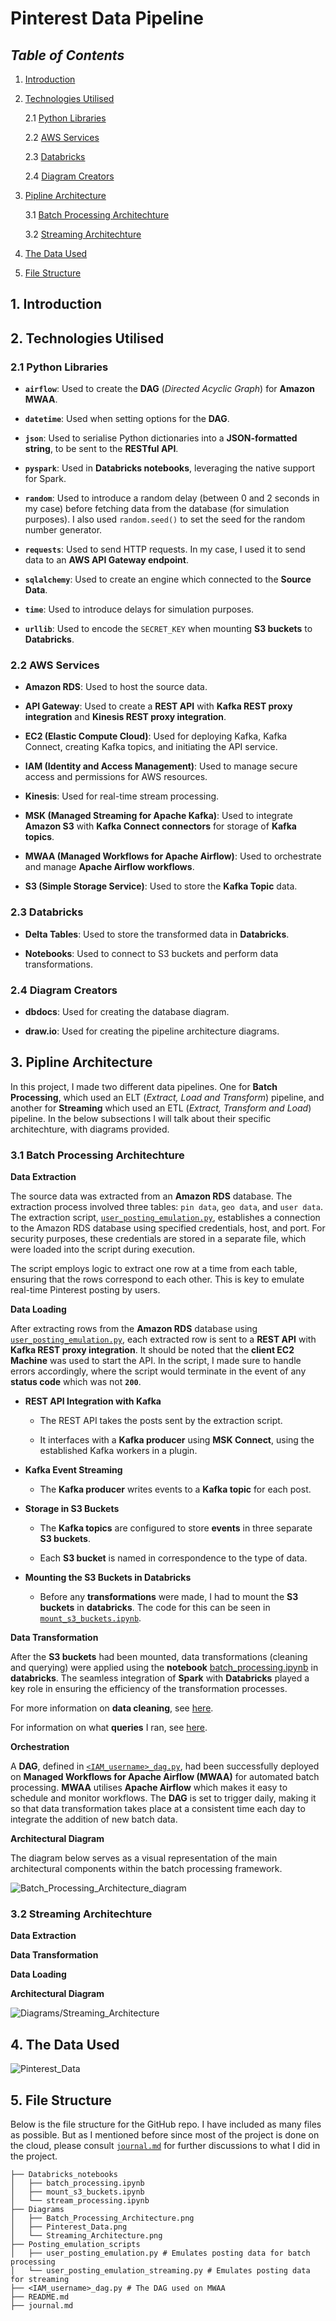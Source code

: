 # Pinterest Data Pipeline

## _Table of Contents_

1. [Introduction](#1-introduction)

2. [Technologies Utilised](#2-technologies-utilised)

    2.1 [Python Libraries](#21-python-libraries)

    2.2 [AWS Services](#22-aws-services)

    2.3 [Databricks](#23-databricks)

    2.4 [Diagram Creators](#24-diagram-creators)

3. [Pipline Architecture](#3-pipline-architecture)

    3.1 [Batch Processing Architechture](#31-batch-processing-architechture)

    3.2 [Streaming Architechture](#32-streaming-architechture)

4. [The Data Used](#4-the-data-used)

5. [File Structure](#5-file-structure)

## 1. Introduction

## 2. Technologies Utilised

### 2.1 Python Libraries

- __`airflow`__: Used to create the __DAG__ (_Directed Acyclic Graph_) for __Amazon MWAA__.

- __`datetime`__: Used when setting options for the __DAG__.

- __`json`__: Used to serialise Python dictionaries into a __JSON-formatted string__, to be sent to the __RESTful API__.

- __`pyspark`__: Used in __Databricks notebooks__, leveraging the native support for Spark.

- __`random`__: Used to introduce a random delay (between 0 and 2 seconds in my case) before fetching data from the database (for simulation purposes). I also used `random.seed()` to set the seed for the random number generator.

- __`requests`__: Used to send HTTP requests. In my case, I used it to send data to an __AWS API Gateway endpoint__.

- __`sqlalchemy`__: Used to create an engine which connected to the __Source Data__.

- __`time`__: Used to introduce delays for simulation purposes.

- __`urllib`__: Used to encode the `SECRET_KEY` when mounting __S3 buckets__ to __Databricks__.  

### 2.2 AWS Services

- __Amazon RDS__: Used to host the source data.

- __API Gateway__: Used to create a __REST API__ with __Kafka REST proxy integration__ and __Kinesis REST proxy integration__.

- __EC2 (Elastic Compute Cloud)__: Used for deploying Kafka, Kafka Connect, creating Kafka topics, and initiating the API service.

- __IAM (Identity and Access Management)__: Used to manage secure access and permissions for AWS resources.

- __Kinesis__: Used for real-time stream processing.

- __MSK (Managed Streaming for Apache Kafka)__: Used to integrate __Amazon S3__ with __Kafka Connect connectors__ for storage of __Kafka topics__.

- __MWAA (Managed Workflows for Apache Airflow)__: Used to orchestrate and manage __Apache Airflow workflows__.

- __S3 (Simple Storage Service)__: Used to store the __Kafka Topic__ data.

### 2.3 Databricks

- __Delta Tables__: Used to store the transformed data in __Databricks__.

- __Notebooks__: Used to connect to S3 buckets and perform data transformations.

### 2.4 Diagram Creators

- __dbdocs__: Used for creating the database diagram.

- __draw.io__: Used for creating the pipeline architecture diagrams.

## 3. Pipline Architecture

In this project, I made two different data pipelines. One for __Batch Processing__, which used an ELT (_Extract, Load and Transform_) pipeline, and another for __Streaming__ which used an ETL (_Extract, Transform and Load_) pipeline. In the below subsections I will talk about their specific architechture, with diagrams provided.

### 3.1 Batch Processing Architechture

__Data Extraction__

The source data was extracted from an __Amazon RDS__ database. The extraction process involved three tables: `pin data`, `geo data`, and `user data`. The extraction script, [`user_posting_emulation.py`](https://github.com/kimiko-dev/Pinterest-Data-Pipeline/blob/master/Posting_emulation_scripts/user_posting_emulation.py), establishes a connection to the Amazon RDS database using specified credentials, host, and port. For security purposes, these credentials are stored in a separate file, which were loaded into the script during execution.

The script employs logic to extract one row at a time from each table, ensuring that the rows correspond to each other. This is key to emulate real-time Pinterest posting by users.

__Data Loading__

After extracting rows from the __Amazon RDS__ database using [`user_posting_emulation.py`](https://github.com/kimiko-dev/Pinterest-Data-Pipeline/blob/master/Posting_emulation_scripts/user_posting_emulation.py), each extracted row is sent to a __REST API__ with __Kafka REST proxy integration__. It should be noted that the __client EC2 Machine__ was used to start the API. In the script, I made sure to handle errors accordingly, where the script would terminate in the event of any __status code__ which was not __`200`__.

- __REST API Integration with Kafka__

  - The REST API takes the posts sent by the extraction script.

  - It interfaces with a __Kafka producer__ using __MSK Connect__, using the established Kafka workers in a plugin.

- __Kafka Event Streaming__

  - The __Kafka producer__ writes events to a __Kafka topic__ for each post.

- __Storage in S3 Buckets__

  - The __Kafka topics__ are configured to store __events__ in three separate __S3 buckets__.

  - Each __S3 bucket__ is named in correspondence to the type of data.

- __Mounting the S3 Buckets in Databricks__

  - Before any __transformations__ were made, I had to mount the __S3 buckets__ in __databricks__. The code for this can be seen in [`mount_s3_buckets.ipynb`](https://github.com/kimiko-dev/Pinterest-Data-Pipeline/blob/master/Databricks_notebooks/mount_s3_buckets.ipynb).

__Data Transformation__

After the __S3 buckets__ had been mounted, data transformations (cleaning and querying) were applied using the __notebook__ [batch_processing.ipynb](https://github.com/kimiko-dev/Pinterest-Data-Pipeline/blob/master/Databricks_notebooks/batch_processing.ipynb) in __databricks__. The seamless integration of __Spark__ with __Databricks__ played a key role in ensuring the efficiency of the transformation processes.

For more information on __data cleaning__, see [here](https://github.com/kimiko-dev/Pinterest-Data-Pipeline/blob/master/journal.md#61-data-cleaning).

For information on what __queries__ I ran, see [here](https://github.com/kimiko-dev/Pinterest-Data-Pipeline/blob/master/journal.md#62-sql-queries).

__Orchestration__

A __DAG__, defined in [`<IAM_username>_dag.py`](https://github.com/kimiko-dev/Pinterest-Data-Pipeline/blob/master/%3CIAM_username%3E_dag.py), had been successfully deployed on __Managed Workflows for Apache Airflow (MWAA)__ for automated batch processing. __MWAA__ utilises __Apache Airflow__ which makes it easy to schedule and monitor workflows. The __DAG__ is set to trigger daily, making it so that data transformation takes place at a consistent time each day to integrate the addition of new batch data.

__Architectural Diagram__

The diagram below serves as a visual representation of the main architectural components within the batch processing framework.

![Batch_Processing_Architecture_diagram](https://github.com/kimiko-dev/Pinterest-Data-Pipeline/blob/master/Diagrams/Batch_Processing_Architecture.png?raw=true)

### 3.2 Streaming Architechture

__Data Extraction__

__Data Transformation__

__Data Loading__

__Architectural Diagram__

![Diagrams/Streaming_Architecture](https://github.com/kimiko-dev/Pinterest-Data-Pipeline/blob/master/Diagrams/Streaming_Architecture.png?raw=true)

## 4. The Data Used

![Pinterest_Data](https://github.com/kimiko-dev/Pinterest-Data-Pipeline/blob/master/Diagrams/Pinterest_Data.png?raw=true)

## 5. File Structure

Below is the file structure for the GitHub repo. I have included as many files as possible. But as I mentioned before since most of the project is done on the cloud, please consult [`journal.md`](https://github.com/kimiko-dev/Pinterest-Data-Pipeline/blob/master/journal.md) for further discussions to what I did in the project.

```
├── Databricks_notebooks
│   ├── batch_processing.ipynb
│   ├── mount_s3_buckets.ipynb
│   └── stream_processing.ipynb
├── Diagrams
│   ├── Batch_Processing_Architecture.png 
│   ├── Pinterest_Data.png
│   └── Streaming_Architecture.png
├── Posting_emulation_scripts
│   ├── user_posting_emulation.py # Emulates posting data for batch processing
│   └── user_posting_emulation_streaming.py # Emulates posting data for streaming
├── <IAM_username>_dag.py # The DAG used on MWAA
├── README.md
├── journal.md

```